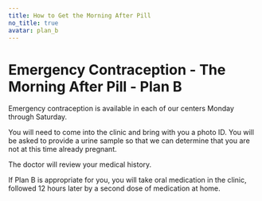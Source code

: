 ```yaml
---
title: How to Get the Morning After Pill
no_title: true
avatar: plan_b
---
```


Emergency Contraception - The Morning After Pill - Plan B
=========================================================

Emergency contraception is available in each of our centers Monday
through Saturday.

You will need to come into the clinic and bring with you a photo ID.
You will be asked to provide a urine sample so that we can determine
that you are not at this time already pregnant.

The doctor will review your medical history.

If Plan B is appropriate for you, you will take oral medication in the
clinic, followed 12 hours later by a second dose of medication at home.

